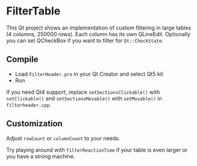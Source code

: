 # FilterTable

This Qt project shows an implementation of custom filtering in large tables (4 columns, 250000 rows).
Each column has its own QLineEdit. Optionally you can set QCheckBox if you want to filter for `Qt::CheckState`.

## Compile

* Load `FilterHeader.pro` in your Qt Creator and select Qt5 kit
* Run

If you need Qt4 support, replace
`setSectionsClickable()` with `setClickable()`
and `setSectionsMovable()` with `setMovable()`
in `filterheader.cpp`.

## Customization

Adjust `rowCount` or `columnCount` to your needs.

Try playing around with `filterReactionTime` if your table is even larger or you have a strong machine.

